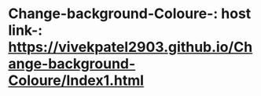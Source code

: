 # Change-background-Coloure-: host link-: https://vivekpatel2903.github.io/Change-background-Coloure/Index1.html
